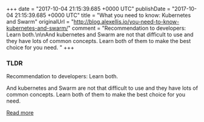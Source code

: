 +++
date = "2017-10-04 21:15:39.685 +0000 UTC"
publishDate = "2017-10-04 21:15:39.685 +0000 UTC"
title = "What you need to know: Kubernetes and Swarm"
originalUrl = "http://blog.alexellis.io/you-need-to-know-kubernetes-and-swarm/"
comment = "Recommendation to developers: Learn both.\n\nAnd kubernetes and Swarm are not that difficult to use and they have lots of common concepts. Learn both of them to make the best choice for you need. "
+++

### TLDR

Recommendation to developers: Learn both.

And kubernetes and Swarm are not that difficult to use and they have lots of common concepts. Learn both of them to make the best choice for you need.

[Read more](http://blog.alexellis.io/you-need-to-know-kubernetes-and-swarm/)
